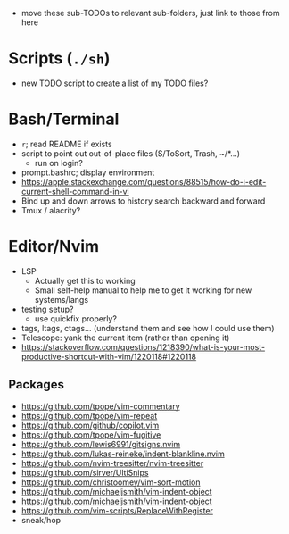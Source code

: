 - move these sub-TODOs to relevant sub-folders, just link to those from here

# Scripts (`./sh`)

- new TODO script to create a list of my TODO files?

# Bash/Terminal

- `r`; read README if exists
- script to point out out-of-place files (S/ToSort, Trash, ~/\*...)
	- run on login?
- prompt.bashrc; display environment
- https://apple.stackexchange.com/questions/88515/how-do-i-edit-current-shell-command-in-vi
- Bind up and down arrows to history search backward and forward
- Tmux / alacrity?

# Editor/Nvim

- LSP
	- Actually get this to working
	- Small self-help manual to help me to get it working for new systems/langs
- testing setup?
	- use quickfix properly?
- tags, ltags, ctags... (understand them and see how I could use them)
- Telescope: yank the current item (rather than opening it)
- https://stackoverflow.com/questions/1218390/what-is-your-most-productive-shortcut-with-vim/1220118#1220118

## Packages
- https://github.com/tpope/vim-commentary
- https://github.com/tpope/vim-repeat
- https://github.com/github/copilot.vim
- https://github.com/tpope/vim-fugitive
- https://github.com/lewis6991/gitsigns.nvim
- https://github.com/lukas-reineke/indent-blankline.nvim
- https://github.com/nvim-treesitter/nvim-treesitter
- https://github.com/sirver/UltiSnips
- https://github.com/christoomey/vim-sort-motion
- https://github.com/michaeljsmith/vim-indent-object
- https://github.com/michaeljsmith/vim-indent-object
- https://github.com/vim-scripts/ReplaceWithRegister
- sneak/hop
